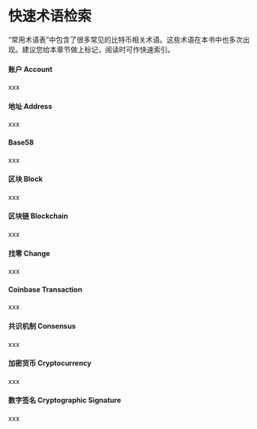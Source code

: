 # 快速术语检索

“常用术语表”中包含了很多常见的比特币相关术语。这些术语在本书中也多次出现。建议您给本章节做上标记，阅读时可作快速索引。

#### 账户 Account

xxx

#### 地址 Address

xxx

#### Base58

xxx

#### 区块 Block

xxx

#### 区块链 Blockchain

xxx

#### 找零 Change

xxx

#### Coinbase Transaction

xxx

#### 共识机制 Consensus

xxx

#### 加密货币 Cryptocurrency

xxx

#### 数字签名 Cryptographic Signature

xxx

